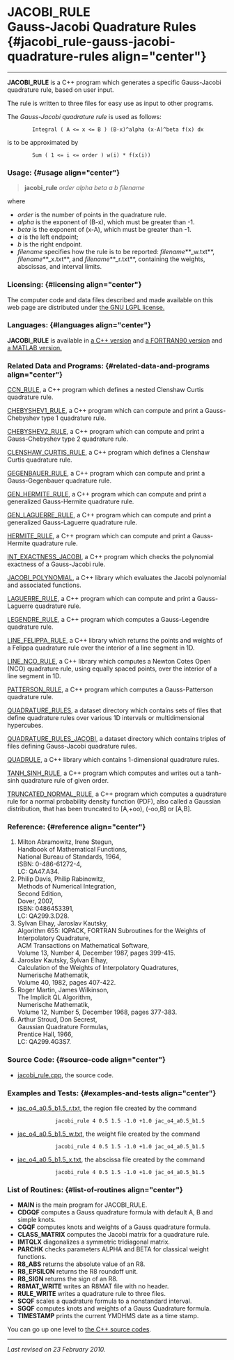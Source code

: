 JACOBI\_RULE\
Gauss-Jacobi Quadrature Rules {#jacobi_rule-gauss-jacobi-quadrature-rules align="center"}
=============================

------------------------------------------------------------------------

**JACOBI\_RULE** is a C++ program which generates a specific
Gauss-Jacobi quadrature rule, based on user input.

The rule is written to three files for easy use as input to other
programs.

The *Gauss-Jacobi quadrature rule* is used as follows:

            Integral ( A <= x <= B ) (B-x)^alpha (x-A)^beta f(x) dx
          

is to be approximated by

            Sum ( 1 <= i <= order ) w(i) * f(x(i))
          

### Usage: {#usage align="center"}

> **jacobi\_rule** *order* *alpha* *beta* *a* *b* *filename*

where

-   *order* is the number of points in the quadrature rule.
-   *alpha* is the exponent of (B-x), which must be greater than -1.
-   *beta* is the exponent of (x-A), which must be greater than -1.
-   *a* is the left endpoint;
-   *b* is the right endpoint.
-   *filename* specifies how the rule is to be reported:
    *filename***\_w.txt**, *filename***\_x.txt**, and
    *filename***\_r.txt**, containing the weights, abscissas, and
    interval limits.

### Licensing: {#licensing align="center"}

The computer code and data files described and made available on this
web page are distributed under [the GNU LGPL
license.](../../txt/gnu_lgpl.txt)

### Languages: {#languages align="center"}

**JACOBI\_RULE** is available in [a C++
version](../../master/jacobi_rule/jacobi_rule.md) and [a FORTRAN90
version](../../f_src/jacobi_rule/jacobi_rule.md) and [a MATLAB
version.](../../m_src/jacobi_rule/jacobi_rule.md)

### Related Data and Programs: {#related-data-and-programs align="center"}

[CCN\_RULE](../../master/ccn_rule/ccn_rule.md), a C++ program which
defines a nested Clenshaw Curtis quadrature rule.

[CHEBYSHEV1\_RULE](../../master/chebyshev1_rule/chebyshev1_rule.md),
a C++ program which can compute and print a Gauss-Chebyshev type 1
quadrature rule.

[CHEBYSHEV2\_RULE](../../master/chebyshev2_rule/chebyshev2_rule.md),
a C++ program which can compute and print a Gauss-Chebyshev type 2
quadrature rule.

[CLENSHAW\_CURTIS\_RULE](../../master/clenshaw_curtis_rule/clenshaw_curtis_rule.md),
a C++ program which defines a Clenshaw Curtis quadrature rule.

[GEGENBAUER\_RULE](../../master/gegenbauer_rule/gegenbauer_rule.md),
a C++ program which can compute and print a Gauss-Gegenbauer quadrature
rule.

[GEN\_HERMITE\_RULE](../../master/gen_hermite_rule/gen_hermite_rule.md),
a C++ program which can compute and print a generalized Gauss-Hermite
quadrature rule.

[GEN\_LAGUERRE\_RULE](../../master/gen_laguerre_rule/gen_laguerre_rule.md),
a C++ program which can compute and print a generalized Gauss-Laguerre
quadrature rule.

[HERMITE\_RULE](../../master/hermite_rule/hermite_rule.md), a C++
program which can compute and print a Gauss-Hermite quadrature rule.

[INT\_EXACTNESS\_JACOBI](../../master/int_exactness_jacobi/int_exactness_jacobi.md),
a C++ program which checks the polynomial exactness of a Gauss-Jacobi
rule.

[JACOBI\_POLYNOMIAL](../../master/jacobi_polynomial/jacobi_polynomial.md),
a C++ library which evaluates the Jacobi polynomial and associated
functions.

[LAGUERRE\_RULE](../../master/laguerre_rule/laguerre_rule.md), a C++
program which can compute and print a Gauss-Laguerre quadrature rule.

[LEGENDRE\_RULE](../../master/legendre_rule/legendre_rule.md), a C++
program which computes a Gauss-Legendre quadrature rule.

[LINE\_FELIPPA\_RULE](../../master/line_felippa_rule/line_felippa_rule.md),
a C++ library which returns the points and weights of a Felippa
quadrature rule over the interior of a line segment in 1D.

[LINE\_NCO\_RULE](../../master/line_nco_rule/line_nco_rule.md), a C++
library which computes a Newton Cotes Open (NCO) quadrature rule, using
equally spaced points, over the interior of a line segment in 1D.

[PATTERSON\_RULE](../../master/patterson_rule/patterson_rule.md), a
C++ program which computes a Gauss-Patterson quadrature rule.

[QUADRATURE\_RULES](../../datasets/quadrature_rules/quadrature_rules.md),
a dataset directory which contains sets of files that define quadrature
rules over various 1D intervals or multidimensional hypercubes.

[QUADRATURE\_RULES\_JACOBI](../../datasets/quadrature_rules_jacobi/quadrature_rules_jacobi.md),
a dataset directory which contains triples of files defining
Gauss-Jacobi quadrature rules.

[QUADRULE](../../master/quadrule/quadrule.md), a C++ library which
contains 1-dimensional quadrature rules.

[TANH\_SINH\_RULE](../../master/tanh_sinh_rule/tanh_sinh_rule.md), a
C++ program which computes and writes out a tanh-sinh quadrature rule of
given order.

[TRUNCATED\_NORMAL\_RULE](../../master/truncated_normal_rule/truncated_normal_rule.md),
a C++ program which computes a quadrature rule for a normal probability
density function (PDF), also called a Gaussian distribution, that has
been truncated to \[A,+oo), (-oo,B\] or \[A,B\].

### Reference: {#reference align="center"}

1.  Milton Abramowitz, Irene Stegun,\
    Handbook of Mathematical Functions,\
    National Bureau of Standards, 1964,\
    ISBN: 0-486-61272-4,\
    LC: QA47.A34.
2.  Philip Davis, Philip Rabinowitz,\
    Methods of Numerical Integration,\
    Second Edition,\
    Dover, 2007,\
    ISBN: 0486453391,\
    LC: QA299.3.D28.
3.  Sylvan Elhay, Jaroslav Kautsky,\
    Algorithm 655: IQPACK, FORTRAN Subroutines for the Weights of
    Interpolatory Quadrature,\
    ACM Transactions on Mathematical Software,\
    Volume 13, Number 4, December 1987, pages 399-415.
4.  Jaroslav Kautsky, Sylvan Elhay,\
    Calculation of the Weights of Interpolatory Quadratures,\
    Numerische Mathematik,\
    Volume 40, 1982, pages 407-422.
5.  Roger Martin, James Wilkinson,\
    The Implicit QL Algorithm,\
    Numerische Mathematik,\
    Volume 12, Number 5, December 1968, pages 377-383.
6.  Arthur Stroud, Don Secrest,\
    Gaussian Quadrature Formulas,\
    Prentice Hall, 1966,\
    LC: QA299.4G3S7.

### Source Code: {#source-code align="center"}

-   [jacobi\_rule.cpp](jacobi_rule.cpp), the source code.

### Examples and Tests: {#examples-and-tests align="center"}

-   [jac\_o4\_a0.5\_b1.5\_r.txt](jac_o4_a0.5_b1.5_r.txt), the region
    file created by the command

                    jacobi_rule 4 0.5 1.5 -1.0 +1.0 jac_o4_a0.5_b1.5
                  

-   [jac\_o4\_a0.5\_b1.5\_w.txt](jac_o4_a0.5_b1.5_w.txt), the weight
    file created by the command

                    jacobi_rule 4 0.5 1.5 -1.0 +1.0 jac_o4_a0.5_b1.5
                  

-   [jac\_o4\_a0.5\_b1.5\_x.txt](jac_o4_a0.5_b1.5_x.txt), the abscissa
    file created by the command

                    jacobi_rule 4 0.5 1.5 -1.0 +1.0 jac_o4_a0.5_b1.5
                  

### List of Routines: {#list-of-routines align="center"}

-   **MAIN** is the main program for JACOBI\_RULE.
-   **CDGQF** computes a Gauss quadrature formula with default A, B and
    simple knots.
-   **CGQF** computes knots and weights of a Gauss quadrature formula.
-   **CLASS\_MATRIX** computes the Jacobi matrix for a quadrature rule.
-   **IMTQLX** diagonalizes a symmetric tridiagonal matrix.
-   **PARCHK** checks parameters ALPHA and BETA for classical weight
    functions.
-   **R8\_ABS** returns the absolute value of an R8.
-   **R8\_EPSILON** returns the R8 roundoff unit.
-   **R8\_SIGN** returns the sign of an R8.
-   **R8MAT\_WRITE** writes an R8MAT file with no header.
-   **RULE\_WRITE** writes a quadrature rule to three files.
-   **SCQF** scales a quadrature formula to a nonstandard interval.
-   **SGQF** computes knots and weights of a Gauss Quadrature formula.
-   **TIMESTAMP** prints the current YMDHMS date as a time stamp.

You can go up one level to [the C++ source codes](../cpp_src.md).

------------------------------------------------------------------------

*Last revised on 23 February 2010.*
